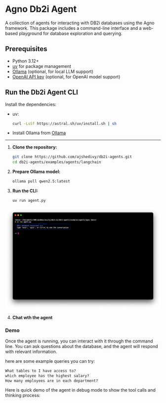 # Agno Db2i Agent

A collection of agents for interacting with DB2i databases using the Agno framework. This package includes a command-line interface and a web-based playground for database exploration and querying.

## Prerequisites

- Python 3.12+
- [uv](https://github.com/astral-sh/uv) for package management
- [Ollama](https://ollama.ai/) (optional, for local LLM support)
- [OpenAI API key](https://platform.openai.com/api-keys) (optional, for OpenAI model support)

## Run the Db2i Agent CLI

Install the dependencies:

- uv:  
    ```bash
    curl -LsSf https://astral.sh/uv/install.sh | sh
    ```

- Install Ollama from [Ollama](https://ollama.com/)
---

1. **Clone the repository:**
   ```bash
   git clone https://github.com/ajshedivy/db2i-agents.git
   cd db2i-agents/examples/agents/langchain
   ```
2. **Prepare Ollama model:**
    ```bash
    ollama pull qwen2.5:latest
    ```
3. **Run the CLI:**
    ```bash
    uv run agent.py
    ```
![alt text](images/image.png)

4. **Chat wth the agent**


### Demo
Once the agent is running, you can interact with it through the command line. You can ask questions about the database, and the agent will respond with relevant information.

here are some example queries you can try:
```text
What tables to I have access to?
which employee has the highest salary?
How many employees are in each department?
```

Here is quick demo of the agent in debug mode to show the tool calls and thinking process:


